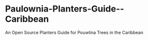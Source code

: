 # Paulownia-Planters-Guide--Caribbean
An Open Source Planters Guide for Pouwlina Trees in the Caribbean
